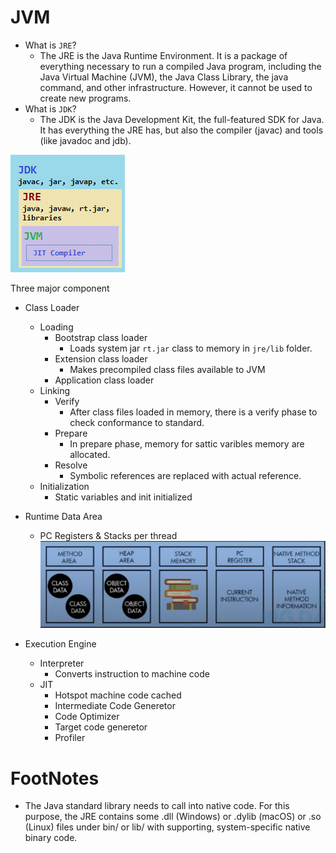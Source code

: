 # JVM

- What is `JRE`?
    - The JRE is the Java Runtime Environment. It is a package of everything necessary to run a compiled Java program, including the Java Virtual Machine (JVM), the Java Class Library, the java command, and other infrastructure. However, it cannot be used to create new programs.
- What is `JDK`?
    - The JDK is the Java Development Kit, the full-featured SDK for Java. It has everything the JRE has, but also the compiler (javac) and tools (like javadoc and jdb).

![](./Screen/jdk.png)    



Three major component
- Class Loader
    - Loading
        - Bootstrap class loader
            - Loads system jar `rt.jar` class to memory in `jre/lib` folder.
        - Extension class loader
            - Makes precompiled class files available to JVM
        - Application class loader
    - Linking
        - Verify
            - After class files loaded in memory, there is a verify phase to check conformance to standard.
        - Prepare
            - In prepare phase, memory for sattic varibles memory are allocated.
        - Resolve
            - Symbolic references are replaced with actual reference.
    - Initialization
        - Static variables and init initialized

- Runtime Data Area
    - PC Registers & Stacks per thread
![](./screen/memory.png)   

- Execution Engine
    - Interpreter
        - Converts instruction to machine code
    - JIT
        - Hotspot machine code cached
        - Intermediate Code Generetor
        - Code Optimizer
        - Target code generetor
        - Profiler

# FootNotes
- The Java standard library needs to call into native code. For this purpose, the JRE contains some .dll (Windows) or .dylib (macOS) or .so (Linux) files under bin/ or lib/ with supporting, system-specific native binary code.